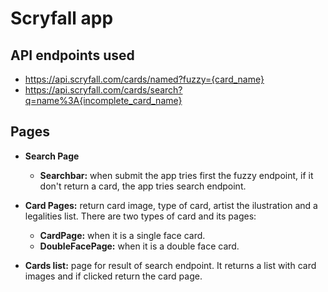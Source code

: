 # Scryfall app

## API endpoints used
*  https://api.scryfall.com/cards/named?fuzzy={card_name}
*  https://api.scryfall.com/cards/search?q=name%3A{incomplete_card_name}

## Pages
* **Search Page**

    * **Searchbar:** when submit the app tries first the fuzzy endpoint, if it don't return a card, the app tries search endpoint. 
* **Card Pages:** return card image, type of card, artist the ilustration and a legalities list. There are two types of card and its pages:
    
    * **CardPage:** when it is a single face card.
    * **DoubleFacePage:** when it is a double face card.

* **Cards list:** page for result of search endpoint. It returns a list with card images and if clicked return the card page.